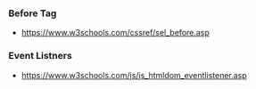 ### Before Tag
- https://www.w3schools.com/cssref/sel_before.asp

### Event Listners
- https://www.w3schools.com/js/js_htmldom_eventlistener.asp
